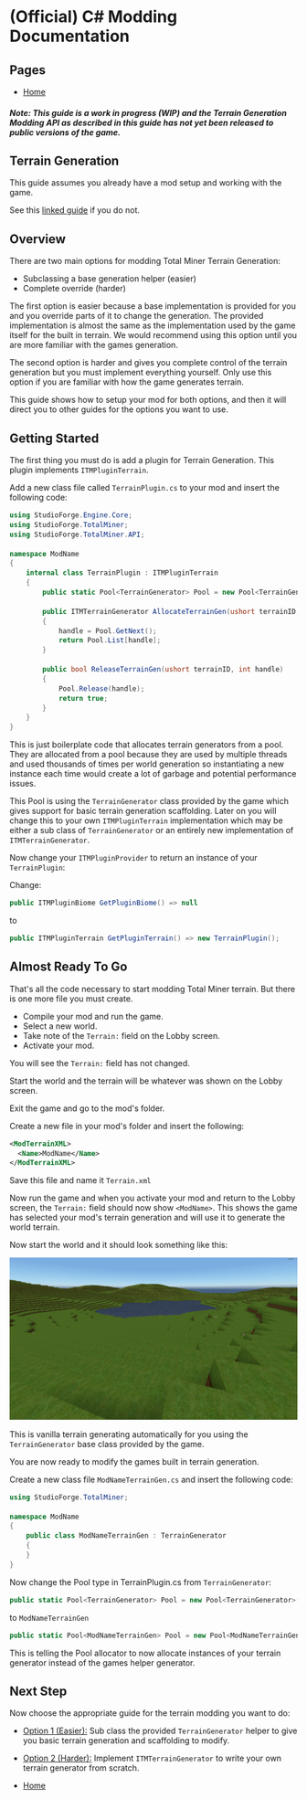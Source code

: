 
# (Official) C# Modding Documentation

## Pages

- [Home](../index)

##### **Note:** This guide is a work in progress (WIP) and the Terrain Generation Modding API as described in this guide has not yet been released to public versions of the game.



## Terrain Generation

This guide assumes you already have a mod setup and working with the game.

See this [linked guide](https://github.com/DaveTheMonitor/TMModTutorial/blob/master/README.md) if you do not.

## Overview

There are two main options for modding Total Miner Terrain Generation:
- Subclassing a base generation helper (easier)
- Complete override (harder)

The first option is easier because a base implementation is provided for you and you override parts of it to change the generation. The provided implementation is almost the same as the implementation used by the game itself for the built in terrain. We would recommend using this option until you are more familiar with the games generation.

The second option is harder and gives you complete control of the terrain generation but you must implement everything yourself. Only use this option if you are familiar with how the game generates terrain.

This guide shows how to setup your mod for both options, and then it will direct you to other guides for the options you want to use.

## Getting Started

The first thing you must do is add a plugin for Terrain Generation. This plugin implements `ITMPluginTerrain`.

Add a new class file called `TerrainPlugin.cs` to your mod and insert the following code:
```cs
using StudioForge.Engine.Core;
using StudioForge.TotalMiner;
using StudioForge.TotalMiner.API;

namespace ModName
{
    internal class TerrainPlugin : ITMPluginTerrain
    {
        public static Pool<TerrainGenerator> Pool = new Pool<TerrainGenerator>();

        public ITMTerrainGenerator AllocateTerrainGen(ushort terrainID, out int handle)
        {
            handle = Pool.GetNext();
            return Pool.List[handle];
        }

        public bool ReleaseTerrainGen(ushort terrainID, int handle)
        {
            Pool.Release(handle);
            return true;
        }
    }
}
```
This is just boilerplate code that allocates terrain generators from a pool. They are allocated from a pool because they are used by multiple threads and used thousands of times per world generation so instantiating a new instance each time would create a lot of garbage and potential performance issues.

This Pool is using the `TerrainGenerator` class provided by the game which gives support for basic terrain generation scaffolding. Later on you will change this to your own `ITMPluginTerrain` implementation which may be either a sub class of `TerrainGenerator` or an entirely new implementation of `ITMTerrainGenerator`.

Now change your `ITMPluginProvider` to return an instance of your `TerrainPlugin`:

Change:
```cs
public ITMPluginBiome GetPluginBiome() => null
```
to 
```cs
public ITMPluginTerrain GetPluginTerrain() => new TerrainPlugin();
```

## Almost Ready To Go

That's all the code necessary to start modding Total Miner terrain. But there is one more file you must create.

- Compile your mod and run the game.
- Select a new world.
- Take note of the `Terrain:` field on the Lobby screen.
- Activate your mod.

You will see the `Terrain:` field has not changed.

Start the world and the terrain will be whatever was shown on the Lobby screen.

Exit the game and go to the mod's folder.

Create a new file in your mod's folder and insert the following:

```xml
<ModTerrainXML>
  <Name>ModName</Name>
</ModTerrainXML>
```

Save this file and name it `Terrain.xml`

Now run the game and when you activate your mod and return to the Lobby screen, the `Terrain:` field should now show `<ModName>`. This shows the game has selected your mod's terrain generation and will use it to generate the world terrain.

Now start the world and it should look something like this:

![VanillaTerrain](../images/vanilla_terrain.png)

This is vanilla terrain generating automatically for you using the `TerrainGenerator` base class provided by the game.

You are now ready to modify the games built in terrain generation.

Create a new class file `ModNameTerrainGen.cs` and insert the following code:

```cs
using StudioForge.TotalMiner;

namespace ModName
{
    public class ModNameTerrainGen : TerrainGenerator
    {
    }
}
```

Now change the Pool type in TerrainPlugin.cs from `TerrainGenerator`:

```cs
public static Pool<TerrainGenerator> Pool = new Pool<TerrainGenerator>();
```
to `ModNameTerrainGen`
```cs
public static Pool<ModNameTerrainGen> Pool = new Pool<ModNameTerrainGen>();
```

This is telling the Pool allocator to now allocate instances of your terrain generator instead of the games helper generator.

## Next Step

Now choose the appropriate guide for the terrain modding you want to do:

- [Option 1 (Easier):](terrain1) Sub class the provided `TerrainGenerator` helper to give you basic terrain generation and scaffolding to modify.

- [Option 2 (Harder):](terrain2) Implement `ITMTerrainGenerator` to write your own terrain generator from scratch.

- [Home](../index)